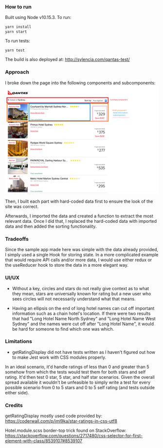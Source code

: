### How to run

Built using Node v10.15.3.
To run:

```
yarn install
yarn start
```

To run tests:

```
yarn test
```

The build is also deployed at: http://sylencia.com/qantas-test/

### Approach

I broke down the page into the following components and subcomponents:
![Component Breakdown](page-mock-components.png)

Then, I built each part with hard-coded data first to ensure the look of the site was correct.

Afterwards, I imported the data and created a function to extract the most relevant data. Once I did that, I replaced the hard-coded data with imported data and then added the sorting functionality.

### Tradeoffs

Since the sample app made here was simple with the data already provided, I simply used a single Hook for storing state. In a more complicated example that would require API calls and/or more data, I would use either redux or the useReducer hook to store the data in a more elegant way.

### UI/UX

- Without a key, circles and stars do not really give context as to what they mean, stars are universally known for rating but a new user who sees circles will not necessarily understand what that means.

- Having an ellipsis on the end of long hotel names can cut off important information such as a chain hotel's location. If there were two results that had "Long Hotel Name North Sydney" and "Long Hotel Name West Sydney" and the names were cut off after "Long Hotel Name", it would be hard for someone to find which one was which.

### Limitations

- getRatingDisplay did not have tests written as I haven't figured out how to make Jest work with CSS modules properly.

In an ideal scenario, it'd handle ratings of less than 0 and greater than 5 somehow from which the tests would test them for both stars and self rating. It'd then test 0 star, 5 star, and half star scenarios. Given the overall spread available it wouldn't be unfeasible to simply write a test for every possible scenario from 0 to 5 stars and 0 to 5 self rating (and tests outside either side).

### Credits

getRatingDisplay mostly used code provided by: https://coderwall.com/p/iml9ka/star-ratings-in-css-utf8

Hotel.module.scss border-top trick found on StackOverflow: https://stackoverflow.com/questions/2717480/css-selector-for-first-element-with-class/8539107#8539107
